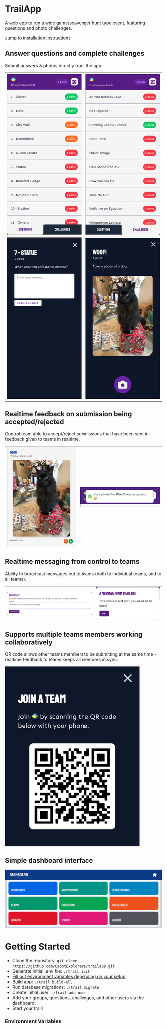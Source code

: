 # TrailApp
A web app to run a wide game/scavenger hunt type event, featuring questions and photo challenges.

[Jump to installation instructions](#getting-started)

## Answer questions and complete challenges
Submit answers & photos directly from the app

| [![Question view](docs/questions.png)](docs/questions.png) | [![Challenge view](docs/challenges.png)](docs/challenges.png) |
| --- | --- |
| [![Question submission](docs/question-submission.png)](docs/question-submission.png) | [![Challenge submission](docs/challenge-submission.jpg)](docs/challenge-submission.jpg) |

## Realtime feedback on submission being accepted/rejected
Control team able to accept/reject submissions that have been sent in - feedback given to teams in realtime.

| [![Dashboard submission view](docs/submission-received.jpg)](docs/submission-received.jpg) | [![Accepted notification](docs/submission-accepted.png)](docs/submission-accepted.png) |
| --- | --- |

## Realtime messaging from control to teams
Ability to broadcast messages out to teams (both to individual teams, and to all teams).

| [![Broadcast](docs/broadcast.png)](docs/broadcast.png) | [![Broadcast received](docs/broadcast-received.png)](docs/broadcast-received.png) |
| --- | --- |

## Supports multiple teams members working collaboratively
QR code allows other teams members to be submitting at the same time - realtime feedback to teams keeps all members in sync.

[![Join with QR](docs/join-qr2.png)](docs/join-qr2.png)

## Simple dashboard interface
[![Dashboard](docs/dashboard.png)](docs/dashboard.png)

# Getting Started
- Clone the repository: `git clone https://github.com/CabotExplorers/trailapp.git`
- Generate initial .env file: `./trail init`
- [Fill out environment variables depending on your setup](#environment-variables)
- Build app: `./trail build-all`
- Run database migrations: `./trail migrate`
- Create initial user: `./trail add-user`
- Add your groups, questions, challenges, and other users via the dashboard.
- Start your trail!

### Environment Variables
